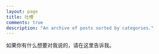 ```yaml
---
layout: page
title: 吐槽
comments: true
description: "An archive of posts sorted by categories."
---
```


如果你有什么想要对我说的，请在这里告诉我。